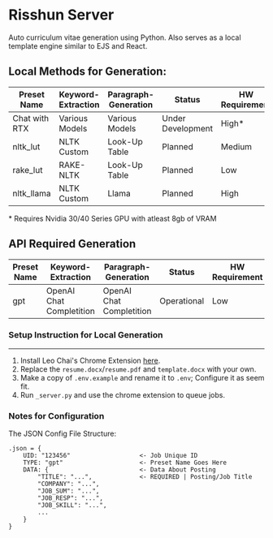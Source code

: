 # Risshun Server

Auto curriculum vitae generation using Python. Also serves as a local template engine similar to EJS and React.


## **Local Methods for Generation**:



| Preset Name   | Keyword-Extraction | Paragraph-Generation | Status            | HW Requirement |
|---------------|--------------------|----------------------|-------------------|----------------|
| Chat with RTX | Various Models     | Various Models       | Under Development | High*          |
| nltk_lut      | NLTK Custom        | Look-Up Table        | Planned           | Medium         |
| rake_lut      | RAKE-NLTK          | Look-Up Table        | Planned           | Low            |
| nltk_llama    | NLTK Custom        | Llama                | Planned           | High           |


\* Requires Nvidia 30/40 Series GPU with atleast 8gb of VRAM

## **API Required Generation**

| Preset Name | Keyword-Extraction       | Paragraph-Generation     | Status      | HW Requirement |
|-------------|--------------------------|--------------------------|-------------|----------------|
| gpt         | OpenAI Chat Completition | OpenAI Chat Completition | Operational | Low            |

### **Setup Instruction for Local Generation**
---
1. Install Leo Chai's Chrome Extension [here](https://github.com/TheLeoChai/CoverLetterGeneration).
2. Replace the `resume.docx`/`resume.pdf` and `template.docx` with your own.
3. Make a copy of `.env.example` and rename it to `.env`; Configure it as seem fit.
4. Run `_server.py` and use the chrome extension to queue jobs.


### **Notes for Configuration**
The JSON Config File Structure:
```
.json = {
    UID: "123456"                   <- Job Unique ID
    TYPE: "gpt"                     <- Preset Name Goes Here
    DATA: {                         <- Data About Posting
        "TITLE": "...",             <- REQUIRED | Posting/Job Title
        "COMPANY": "...",
        "JOB_SUM": "...",
        "JOB_RESP": "...",
        "JOB_SKILL": "...",
        ...
    }
}
